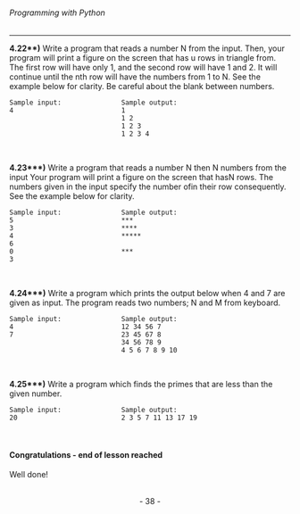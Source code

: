 ###### Programming with Python
---

**4.22\*\*)** Write a program that reads a number N from the input. Then, your
program will print a figure on the screen that has u rows in triangle from. The first row will have only 1, and the second row will have 1 and 2. It will continue until the nth row will have the numbers from 1 to N. See the example below for clarity.
Be careful about the blank between numbers.

```
Sample input:               Sample output:
4                           1
                            1 2
                            1 2 3
                            1 2 3 4
```

<br>

**4.23\*\*\*)** Write a program that reads a number N then N numbers from the input
Your program will print a figure on the screen that hasN rows. The numbers given
in the input specify the number ofin their row consequently. See the example
below for clarity.

```
Sample input:               Sample output:
5                           ***
3                           ****
4                           *****
6
0                           ***
3
```

<br>

**4.24\*\*\*)** Write a program which prints the output below when 4 and 7 are given
as input. The program reads two numbers; N and M from keyboard.

```
Sample input:               Sample output:
4                           12 34 56 7
7                           23 45 67 8
                            34 56 78 9
                            4 5 6 7 8 9 10
```

<br>

**4.25\*\*\*)** Write a program which finds the primes that are less than the given
number.

```
Sample input:               Sample output:
20                          2 3 5 7 11 13 17 19
```

<br>

#### **Congratulations - end of lesson reached**

Well done!

<br>

<center> - 38 - </center>
